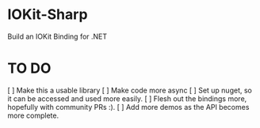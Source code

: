 # IOKit-Sharp
Build an IOKit Binding for .NET

# TO DO
[ ] Make this a usable library
[ ] Make code more async
[ ] Set up nuget, so it can be accessed and used more easily.
[ ] Flesh out the bindings more, hopefully with community PRs :).
[ ] Add more demos as the API becomes more complete.